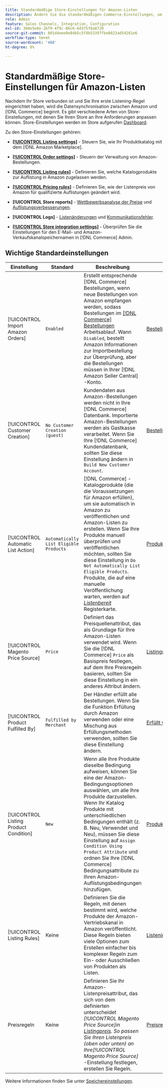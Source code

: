 ```yaml
---
title: Standardmäßige Store-Einstellungen für Amazon-Listen
description: Ändern Sie die standardmäßigen Commerce-Einstellungen, um die Amazon-Sales Channel für Ihren Store anzupassen.
role: Admin
feature: Sales Channels, Integration, Configuration
exl-id: 368e5e8e-2bf9-4f9c-86c6-6d375f8a8720
source-git-commit: 801d4eee9e84b5c5f8b53397fbe8023ad54281e6
workflow-type: tm+mt
source-wordcount: '468'
ht-degree: 0%

---
```


# Standardmäßige Store-Einstellungen für Amazon-Listen

Nachdem Ihr Store verbunden ist und Sie Ihre erste Listening-Regel eingerichtet haben, wird die Datensynchronisation zwischen Amazon und [!DNL Commerce] beginnt. Es gibt verschiedene Arten von Store-Einstellungen, mit denen Sie Ihren Store an Ihre Anforderungen anpassen können. Store-Einstellungen werden im Store aufgerufen [Dashboard](./amazon-store-dashboard.md).

Zu den Store-Einstellungen gehören:

- [**[!UICONTROL Listing settings]**](./listing-settings.md) - Steuern Sie, wie Ihr Produktkatalog mit dem [!DNL Amazon Marketplace].

- [**[!UICONTROL Order settings]**](./order-settings.md) - Steuern der Verwaltung von Amazon-Bestellungen.

- [**[!UICONTROL Listing rules]**](./listing-rules.md) - Definieren Sie, welche Katalogprodukte zur Auflistung in Amazon zugelassen werden.

- [**[!UICONTROL Pricing rules]**](./pricing-products.md) - Definieren Sie, wie der Listenpreis von Amazon für qualifizierte Auflistungen geändert wird.

- **[!UICONTROL Store reports]** - [Wettbewerbsanalyse der Preise](./competitive-price-analysis.md) und [Auflistungsverbesserungen](./listing-improvements.md).

- **[!UICONTROL Logs]** - [Listenänderungen](./listing-changes-log.md) und [Kommunikationsfehler](./communication-errors-log.md).

- [**[!UICONTROL Store integration settings]**](./store-integration-settings.md) - Überprüfen Sie die Einstellungen für den E-Mail- und Amazon-Verkaufskanalspeichernamen in [!DNL Commerce] Admin.

## Wichtige Standardeinstellungen

| Einstellung | Standard | Beschreibung | Standort |
|----------------------------------------|----------------------------------------|----------------------------------------------------------------------------------------------------------------------------------------------------------------------------------------------------------------------------------------------------------------------------------------------------------------------------------------------------------------------------------------------------------------------|-------------------------------------------------------------|
| [!UICONTROL Import Amazon Orders] | `Enabled` | Erstellt entsprechende [!DNL Commerce] Bestellungen, wenn neue Bestellungen von Amazon empfangen werden, sodass Bestellungen im [[!DNL Commerce] Bestellungen](https://experienceleague.adobe.com/docs/commerce-admin/stores-sales/order-management/orders/orders.html) Arbeitsablauf. Wann `Disabled`, bestellt Amazon Informationen zur Importbestellung zur Überprüfung, aber die Bestellungen müssen in Ihrer [!DNL Amazon Seller Central] -Konto. | [Bestelleinstellungen](./order-settings.md) |
| [!UICONTROL Customer Creation] | `No Customer Creation (guest)` | Kundendaten aus Amazon-Bestellungen werden nicht in Ihre [!DNL Commerce] Datenbank. Importierte Amazon-Bestellungen werden als Gastkasse verarbeitet. Wenn Sie Ihre [!DNL Commerce] Kundendatenbank, sollten Sie diese Einstellung ändern in `Build New Customer Account`. | [Bestelleinstellungen](./order-settings.md) |
| [!UICONTROL Automatic List Action] | `Automatically List Eligible Products` | [!DNL Commerce] -Katalogprodukte (die die Voraussetzungen für Amazon erfüllen), um sie automatisch in Amazon zu veröffentlichen und Amazon-Listen zu erstellen. Wenn Sie Ihre Produkte manuell überprüfen und veröffentlichen möchten, sollten Sie diese Einstellung in `Do Not Automatically List Eligible Products`. Produkte, die auf eine manuelle Veröffentlichung warten, werden auf [_Listenbereit_](./ready-to-list.md) Registerkarte. | [Produktlistenaktionen](./product-listing-actions.md) |
| [!UICONTROL Magento Price Source] | `Price` | Definiert das Preisquellenattribut, das als Grundlage für Ihre Amazon-Listen verwendet wird. Wenn Sie die [!DNL Commerce] `Price` als Basispreis festlegen, auf dem Ihre Preisregeln basieren, sollten Sie diese Einstellung in ein anderes Attribut ändern. | [Listingpreis](./listing-price.md) |
| [!UICONTROL Product Fulfilled By] | `Fulfilled by Merchant` | Der Händler erfüllt alle Bestellungen. Wenn Sie die Funktion Erfüllung durch Amazon verwenden oder eine Mischung aus Erfüllungsmethoden verwenden, sollten Sie diese Einstellung ändern. | [Erfüllt von](./listing-price.md) |
| [!UICONTROL Listing Product Condition] | `New` | Wenn alle Ihre Produkte dieselbe Bedingung aufweisen, können Sie eine der Amazon-Bedingungsoptionen auswählen, um alle Ihre Produkte darzustellen. Wenn Ihr Katalog Produkte mit unterschiedlichen Bedingungen enthält (z. B. Neu, Verwendet und Neu), müssen Sie diese Einstellung auf `Assign Condition Using Product Attribute` und ordnen Sie Ihre [!DNL Commerce] Bedingungsattribute zu Ihren Amazon-Auflistungsbedingungen hinzufügen. | [Produktlistenbedingung](./product-listing-condition.md) |
| [!UICONTROL Listing Rules] | Keine | Definieren Sie die Regeln, mit denen bestimmt wird, welche Produkte der Amazon-Vertriebskanal in Amazon veröffentlicht. Diese Regeln bieten viele Optionen zum Erstellen einfacher bis komplexer Regeln zum Ein- oder Ausschließen von Produkten als Listen. | [Listening-Regeln](./listing-rules.md) |
| Preisregeln | Keine | Definieren Sie Ihr Amazon-Listenpreisattribut, das sich von dem definierten unterscheidet _[!UICONTROL Magento Price Source]_in [Listingpreis](./listing-price.md). So passen Sie Ihren Listenpreis (oben oder unten) an Ihre_[!UICONTROL Magento Price Source]_ -Einstellung festlegen, erstellen Sie Regeln. | [Preisregeln](./pricing-products.md) |

Weitere Informationen finden Sie unter [Speichereinstellungen](./ob-store-review.md).
